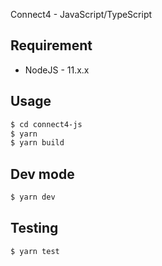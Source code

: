 Connect4 - JavaScript/TypeScript

## Requirement
- NodeJS - 11.x.x

## Usage
```sh
$ cd connect4-js
$ yarn
$ yarn build
```

## Dev mode
```sh
$ yarn dev
```

## Testing
```sh
$ yarn test
```